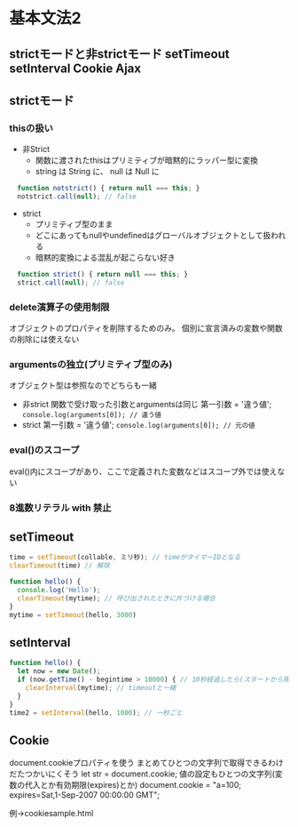 # 基本文法2

strictモードと非strictモード
setTimeout
setInterval
Cookie
Ajax
------

## strictモード

### thisの扱い

* 非Strict
  * 関数に渡されたthisはプリミティブが暗黙的にラッパー型に変換
  * string は String に、 null は Null に

```js
  function notstrict() { return null === this; }
  notstrict.call(null); // false
```

* strict
  * プリミティブ型のまま
  * どこにあってもnullやundefinedはグローバルオブジェクトとして扱われる
  * 暗黙的変換による混乱が起こらない好き

```js
  function strict() { return null === this; }
  strict.call(null); // false
```

### delete演算子の使用制限
オブジェクトのプロパティを削除するためのみ。
個別に宣言済みの変数や関数の削除には使えない

### argumentsの独立(プリミティブ型のみ)
オブジェクト型は参照なのでどちらも一緒

* 非strict
  関数で受け取った引数とargumentsは同じ
  第一引数 = '違う値';
  `console.log(arguments[0]); // 違う値`
* strict
  第一引数 = '違う値';
  `console.log(arguments[0]); // 元の値`

### eval()のスコープ
eval()内にスコープがあり、ここで定義された変数などはスコープ外では使えない

### 8進数リテラル with 禁止


## setTimeout
```js
time = setTimeout(collable, ミリ秒); // timeがタイマーIDとなる
clearTimeout(time) // 解除

function hello() {
  console.log('Hello');
  clearTimeout(mytime); // 呼び出されたときに片づける場合
}
mytime = setTimeout(hello, 3000)
```

## setInterval
```js
function hello() {
  let now = new Date();
  if (now.getTime() - begintime > 10000) { // 10秒経過したら(スタートから現在までの時刻の差が10000を超えたら終了)
    clearInterval(mytime); // timeoutと一緒
  }
}
time2 = setInterval(hello, 1000); // 一秒ごと 
```

## Cookie
document.cookieプロパティを使う
まとめてひとつの文字列で取得できるわけだたつかいにくそう
let str = document.cookie;
値の設定もひとつの文字列(変数の代入とか有効期限(expires)とか)
document.cookie = "a=100; expires=Sat,1-Sep-2007 00:00:00 GMT";

例→cookiesample.html
